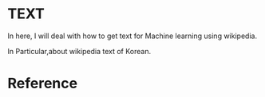 # TEXT 

In here, I will deal with how to get text for Machine learning using wikipedia. 

In Particular,about wikipedia text of Korean. 


# Reference

